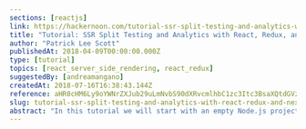 ```yaml
---
sections: [reactjs]
link: https://hackernoon.com/tutorial-ssr-split-testing-and-analytics-with-react-redux-and-next-js-5392799c15c7
title: "Tutorial: SSR Split Testing and Analytics with React, Redux, and Next.js"
author: "Patrick Lee Scott"
publishedAt: 2018-04-09T00:00:00.000Z
type: [tutorial]
topics: [react_server_side_rendering, react_redux]
suggestedBy: [andreamangano]
createdAt: 2018-07-16T16:38:43.144Z
reference: aHR0cHM6Ly9oYWNrZXJub29uLmNvbS90dXRvcmlhbC1zc3Itc3BsaXQtdGVzdGluZy1hbmQtYW5hbHl0aWNzLXdpdGgtcmVhY3QtcmVkdXgtYW5kLW5leHQtanMtNTM5Mjc5OWMxNWM3
slug: tutorial-ssr-split-testing-and-analytics-with-react-redux-and-nextjs-by-patrick-lee-scott
abstract: "In this tutorial we will start with an empty Node.js project and walk through the process of building simple split-testing functionality with Next.js, Redux, and seamless analytics by creating custom Redux analytics middleware. This serves dual-purposes. As an introduction to Redux and Next.js, as well as how to build an actually useful feature using them."
---
```

